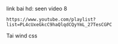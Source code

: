 link bai hd: seen video 8

```url
https://www.youtube.com/playlist?list=PL4cUxeGkcC9haQlqdCQyYmL_27TesCGPC
```

Tai wind css